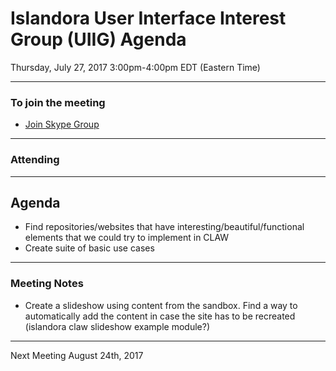 # Islandora User Interface Interest Group (UIIG) Agenda
Thursday, July 27, 2017 3:00pm-4:00pm EDT (Eastern Time)

---

### To join the meeting
* [Join Skype Group](https://join.skype.com/qEZdTTFrncpc)

---
### Attending

---
## Agenda 

* Find repositories/websites that have interesting/beautiful/functional elements that we could try to implement in CLAW
* Create suite of basic use cases

---
### Meeting Notes

* Create a slideshow using content from the sandbox. Find a way to automatically add the content in case the site has to be recreated (islandora claw slideshow example module?)

---



Next Meeting August 24th, 2017
